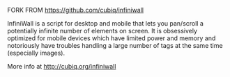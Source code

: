 FORK FROM https://github.com/cubiq/infiniwall

InfiniWall is a script for desktop and mobile that lets you pan/scroll a potentially infinite number of elements on screen. It is obsessively optimized for mobile devices which have limited power and memory and notoriously have troubles handling a large number of tags at the same time (especially images).

More info at http://cubiq.org/infiniwall